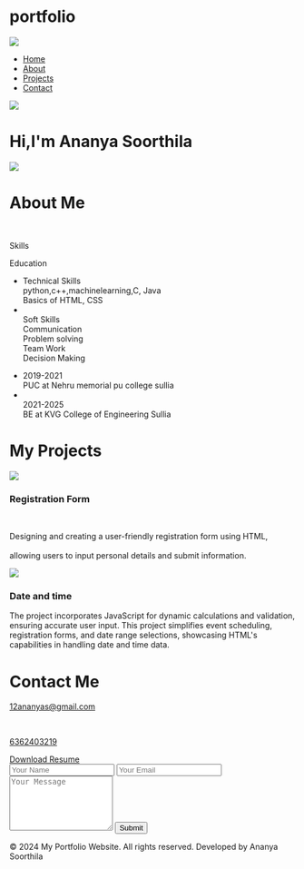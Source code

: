 # portfolio

<!DOCTYPE html>
<html lang="en">
<head>
    <meta charset="UTF-8">
    <meta name="viewport" content="width=device-width, initial-scale=1.0">
    <title>My Portfolio Website</title>
    <link rel="stylesheet" href="style.css">
    <script src="https://kit.fontawesome.com/84f7706ae3.js" crossorigin="anonymous"></script>
    <link rel="stylesheet" href="https://fonts.googleapis.com/css2?family=Poppins:wght@400;500;600;700&display=swap">
</head>
<body>
    <div id="header">
        <div class="container">
            <nav>
                <img src="images/logoo.png" class="logo">
                <ul id="sidemenu">
                    <li><a href="#header">Home</a></li>
                    <li><a href="#about">About</a></li>
                    <li><a href="#portfolio">Projects</a></li>
                    <li><a href="#contact">Contact</a></li>
                    <i class="fa-sharp fa-solid fa-circle-xmark" onclick="closemenu()" style="font-size: 30px;"></i> 
                  <!-- Adjusted font size here -->
                </ul>
                <i class="fa-solid fa-bars" onclick="openmenu()"></i>
            </nav>
           <div class="header-text">
                <img src="port.jpg" class="profile-pic">
              
  <h1>Hi,I'm Ananya Soorthila</h1>
            </div>
        </div>
    </div>
    <!-----------------about---------- -->
    <div id="about">
        <div class="container">
            <div class="row">
                <div class="about-col-1">
                    <img src="lofi-study-beats-focus-vibe-illustration_863013-147891.avif">
                </div>
                <div class="about-col-2">
                    <h1 class="sub-title">About Me</h1>
                    <br>
                    <div class="tab-titles">
                        <p class="tab-links active-link" onclick="opentab('skills')">Skills</p>
                        <p class="tab-links" onclick="opentab('education')">Education</p>
                    </div>
                    <div class="tab-contents active-tab" id="skills">
                        <ul>
                            <li><span>Technical Skills</span><br>python,c++,machinelearning,C, Java<br>Basics of HTML, CSS<br></li>
                            <li><br><span>Soft Skills</span><br>Communication<br>Problem solving<br>Team Work<br>Decision Making</li>
                        </ul>
                    </div>
                    <div class="tab-contents" id="education">
                        <ul>
                            <li><span>2019-2021<br></span>PUC at Nehru memorial pu college sullia</li>
                            <li><span><br>2021-2025<br></span>BE at KVG College of Engineering Sullia</li>
                        </ul>
                    </div>
                </div>
            </div>
        </div>
    </div>
    <!---------portfolio---------- -->
    <div id="portfolio">
        <div class="container">
            <h1 class="sub-title">My Projects</h1>
            <div class="work-list">
                <div class="work">
                    <img src="work 1.jpg">
                    <div class="layer">
                        <h3>Registration Form</h3><br>
                        <p>Designing and creating a user-friendly registration form using HTML,<br><br> allowing users to input personal details and submit information.</p>

</div>
                </div>
                <div class="work">
                    <img src="work 2.jpg">
                    <div class="layer">
                        <h3>Date and time</h3>
                        <p>The project incorporates JavaScript for dynamic calculations and validation, ensuring accurate user input. This project simplifies event scheduling, registration forms, and date range selections, showcasing HTML's capabilities in handling date and time data.</p>
                </div>
            </div>
        </div>
    </div>
    <!---------- contact----->
    <div id="contact">
        <div class="container">
            <div class="row">
                <div class="contact-left">
                    <h1 class="sub-title">Contact Me</h1>
                    <p><i class="fa-sharp fa-solid fa-paper-plane"></i> <a href="12ananyas@gmail.com">12ananyas@gmail.com</a></p><br>
                    <p><i class="fa-solid fa-phone"></i> <a href="tel:+916362403219">6362403219</a></p>
                    <div class="social-icons">
                        <a href="https://www.linkedin.com/in/ananya-s-16995328a/"><i class="fa-brands fa-linkedin"></i></a>
                        <a href="https://wa.me/9611905745"><i class="fa-brands fa-whatsapp"></i></a>
                    </div>
                    <a href="file:///C:/Users/THOSHIBA/Downloads/ATS%20Resume.pdf" download class="btn2">Download Resume</a>
                </div>
                <div class="contact-right">
                    <form id="contact-form" name="submit-to-google-sheet">
                        <input type="text" name="name" placeholder="Your Name" required>
                        <input type="email" name="email" placeholder="Your Email" required>
                        <textarea name="message" rows="6" placeholder="Your Message"></textarea>
                        <button type="submit" class="btn2">Submit</button>
                 
   </form>
                    <span id="msg"></span>
                </div>
            </div>
        </div>
        <div class="copyright">
            <p>&copy; 2024 My Portfolio Website. All rights reserved. Developed by Ananya Soorthila</p>
        </div>
    </div>
    <script>
        var tablinks = document.getElementsByClassName("tab-links");
        var tabcontents = document.getElementsByClassName("tab-contents");
        function opentab(tabname) {
            for (tablink of tablinks) {
                tablink.classList.remove("active-link"); 
            }
            for (tabcontent of tabcontents) {
                tabcontent.classList.remove("active-tab");
            }
            event.currentTarget.classList.add("active-link");
            document.getElementById(tabname).classList.add("active-tab");
        }
    </script>
    <script> 
        var sidemenu=document.getElementById("sidemenu"); 
        function openmenu(){
            sidemenu.style.right="0";
        }
        function closemenu(){
            sidemenu.style.right="-200px";
        }
    </script>
    <script>
        const scriptURL = 'https://script.google.com/macros/s/AKfycbzj9rmhE4PQCSzxcP2FHsMnE_o5TT6BBLXsz0LlGK7fof8durMU710xUCAUIwArsS-GwQ/exec'
        const form = document.forms['submit-to-google-sheet']
        const msg=document.getElementById("msg")
        form.addEventListener('submit', e => {
          e.preventDefault()
          fetch(scriptURL, { method: 'POST', body: new FormData(form)})
            .then(response => {
                msg.innerHTML="Message sent successfully"
            setTimeout(function(){
                msg.innerHTML=""
            },5000)
            form.reset()
            })
            .catch(error => console.error('Error!', error.message))
        })
      </script>
    <!-- EmailJS integration -->
    <script type="text/javascript" src="https://cdn.jsdelivr.net/npm/emailjs-com@2.4.1/dist/email.min.js"></script>
    <script type="text/javascript">
        (function(){
            emailjs.init("RH4kG9vZCa6LRnkL1");
        })();
 document.getElementById('contact-form').addEventListener('submit', function(event) {
            event.preventDefault();
            emailjs.sendForm('service_i5pajiu', 'template_xfhykha', this)
                .then(function() {
                    document.getElementById('msg').innerHTML = "Message sent successfully";
                    setTimeout(function(){
                        document.getElementById('msg').innerHTML = "";
                    }, 5000);
                    form.reset();
                }, function(error) {
                    console.error('Error!', error.message);
                });
        });
    </script>
</body>
</html>
